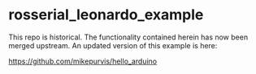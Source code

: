 rosserial_leonardo_example
==========================

This repo is historical. The functionality contained herein has now been merged upstream. An updated version of this example is here:

https://github.com/mikepurvis/hello_arduino
